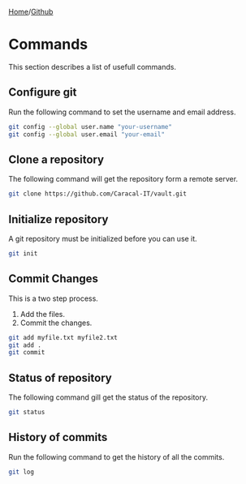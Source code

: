[Home](../index.md)/[Github](./index.md)
# Commands

This section describes a list of usefull commands.  

## Configure git

Run the following command to set the username and email address.

```bash
git config --global user.name "your-username"
git config --global user.email "your-email"
```

## Clone a repository

The following command will get the repository form a remote server.  

```bash
git clone https://github.com/Caracal-IT/vault.git
```

## Initialize repository

A git repository must be initialized before you can use it.

```bash
git init
```

## Commit Changes

This is a two step process.  
1. Add the files.  
2. Commit the changes.

```bash
git add myfile.txt myfile2.txt
git add . 
git commit
```

## Status of repository

The following command gill get the status of the repository.

```bash
git status
```

## History of commits

Run the following command to get the history of all the commits.  

```bash
git log
```



